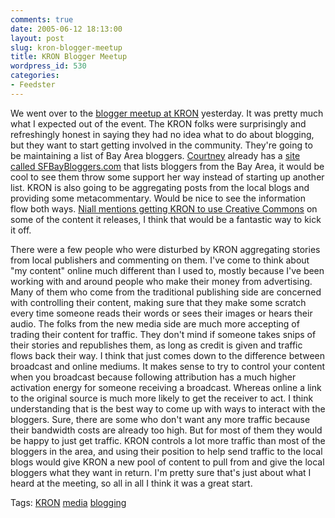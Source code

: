 ```yaml
---
comments: true
date: 2005-06-12 18:13:00
layout: post
slug: kron-blogger-meetup
title: KRON Blogger Meetup
wordpress_id: 530
categories:
- Feedster
---
```


We went over to the [blogger meetup at KRON](http://kron4.com/Global/story.asp?S=3462860) yesterday. It was pretty much what I expected out of the event. The KRON folks were surprisingly and refreshingly honest in saying they had no idea what to do about blogging, but they want to start getting involved in the community. They're going to be maintaining a list of Bay Area bloggers. [Courtney](http://www.endofthetour.com/) already has a [site called SFBayBloggers.com](http://www.sfbaybloggers.com/) that lists bloggers from the Bay Area, it would be cool to see them throw some support her way instead of starting up another list. KRON is also going to be aggregating posts from the local blogs and providing some metacommentary. Would be nice to see the information flow both ways. [Niall mentions getting KRON to use Creative Commons](http://www.niallkennedy.com/blog/archives/2005/06/kron_blogger_ga.html) on some of the content it releases, I think that would be a fantastic way to kick it off.

There were a few people who were disturbed by KRON aggregating stories from local publishers and commenting on them. I've come to think about "my content" online much different than I used to, mostly because I've been working with and around people who make their money from advertising. Many of them who come from the traditional publishing side are concerned with controlling their content, making sure that they make some scratch every time someone reads their words or sees their images or hears their audio. The folks from the new media side are much more accepting of trading their content for traffic. They don't mind if someone takes snips of their stories and republishes them, as long as credit is given and traffic flows back their way. I think that just comes down to the difference between broadcast and online mediums. It makes sense to try to control your content when you broadcast because following attribution has a much higher activation energy for someone receiving a broadcast. Whereas online a link to the original source is much more likely to get the receiver to act. I think understanding that is the best way to come up with ways to interact with the bloggers. Sure, there are some who don't want any more traffic because their bandwidth costs are already too high. But for most of them they would be happy to just get traffic. KRON controls a lot more traffic than most of the bloggers in the area, and using their position to help send traffic to the local blogs would give KRON a new pool of content to pull from and give the local bloggers what they want in return. I'm pretty sure that's just about what I heard at the meeting, so all in all I think it was a great start.

Tags: [KRON](http://www.bitsplitter.net/tag.php/kron) [media](http://www.bitsplitter.net/tag.php/media) [blogging](http://www.bitsplitter.net/tag.php/blogging)
